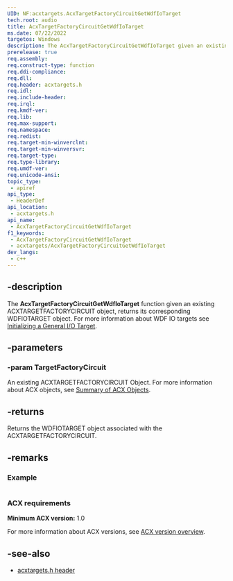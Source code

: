 ```yaml
---
UID: NF:acxtargets.AcxTargetFactoryCircuitGetWdfIoTarget
tech.root: audio
title: AcxTargetFactoryCircuitGetWdfIoTarget
ms.date: 07/22/2022
targetos: Windows
description: The AcxTargetFactoryCircuitGetWdfIoTarget given an existing ACXTARGETFACTORYCIRCUIT object, returns its corresponding WDFIOTARGET object.
prerelease: true
req.assembly: 
req.construct-type: function
req.ddi-compliance: 
req.dll: 
req.header: acxtargets.h
req.idl: 
req.include-header: 
req.irql: 
req.kmdf-ver: 
req.lib: 
req.max-support: 
req.namespace: 
req.redist: 
req.target-min-winverclnt: 
req.target-min-winversvr: 
req.target-type: 
req.type-library: 
req.umdf-ver: 
req.unicode-ansi: 
topic_type:
 - apiref
api_type:
 - HeaderDef
api_location:
 - acxtargets.h
api_name:
 - AcxTargetFactoryCircuitGetWdfIoTarget
f1_keywords:
 - AcxTargetFactoryCircuitGetWdfIoTarget
 - acxtargets/AcxTargetFactoryCircuitGetWdfIoTarget
dev_langs:
 - c++
---
```


## -description

The **AcxTargetFactoryCircuitGetWdfIoTarget** function given an existing ACXTARGETFACTORYCIRCUIT object, returns its corresponding WDFIOTARGET object. For more information about WDF IO targets see [Initializing a General I/O Target](/windows-hardware/drivers/wdf/initializing-a-general-i-o-target).

## -parameters

### -param TargetFactoryCircuit

An existing ACXTARGETFACTORYCIRCUIT Object. For more information about ACX objects, see [Summary of ACX Objects](/windows-hardware/drivers/audio/acx-summary-of-objects).

## -returns

Returns the WDFIOTARGET object associated with the ACXTARGETFACTORYCIRCUIT.

## -remarks

### Example

```cpp

```

### ACX requirements

**Minimum ACX version:** 1.0

For more information about ACX versions, see [ACX version overview](/windows-hardware/drivers/audio/acx-version-overview).

## -see-also

- [acxtargets.h header](index.md)
 
 